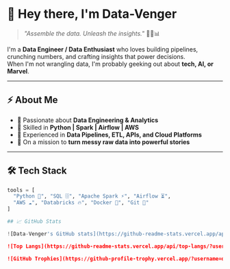 # 👋 Hey there, I'm **Data-Venger**  

> *"Assemble the data. Unleash the insights."* 🦸‍♂️📊  

I'm a **Data Engineer / Data Enthusiast** who loves building pipelines, crunching numbers, and crafting insights that power decisions.  
When I'm not wrangling data, I'm probably geeking out about **tech, AI, or Marvel**.  

---

## ⚡ About Me
- 🔹 Passionate about **Data Engineering & Analytics**  
- 🔹 Skilled in **Python | Spark | Airflow | AWS**  
- 🔹 Experienced in **Data Pipelines, ETL, APIs, and Cloud Platforms**  
- 🔹 On a mission to **turn messy raw data into powerful stories**  

---

## 🛠️ Tech Stack
```python
tools = [
  "Python 🐍", "SQL 🗄️", "Apache Spark ⚡", "Airflow ⏳",
  "AWS ☁️", "Databricks 🔥", "Docker 🐳", "Git 🚀"
]

## 📈 GitHub Stats

![Data-Venger's GitHub stats](https://github-readme-stats.vercel.app/api?username=data-venger&show_icons=true&theme=radical&hide_border=true)  

![Top Langs](https://github-readme-stats.vercel.app/api/top-langs/?username=data-venger&layout=compact&theme=radical&hide_border=true)  

![GitHub Trophies](https://github-profile-trophy.vercel.app/?username=data-venger&theme=radical&no-frame=true&margin-w=5&margin-h=5)  
